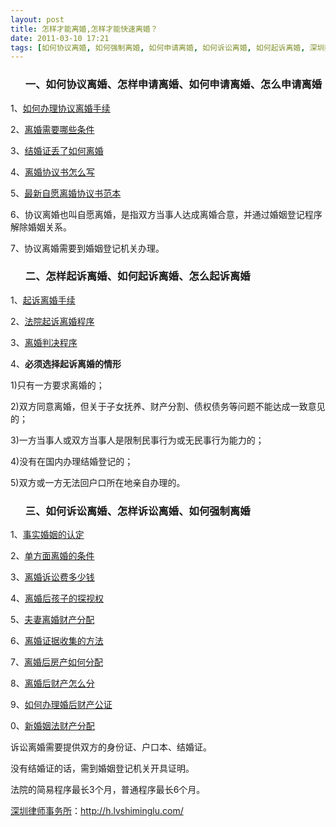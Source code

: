 ```yaml
---
layout: post
title: 怎样才能离婚,怎样才能快速离婚？
date: 2011-03-10 17:21
tags: [如何协议离婚, 如何强制离婚, 如何申请离婚, 如何诉讼离婚, 如何起诉离婚, 深圳婚姻律师咨询, 离婚程序]
---
```

<ol>
<h3>一、如何协议离婚、怎样申请离婚、如何申请离婚、怎么申请离婚</h3>
</ol>
1、<a href="http://h.lvshiminglu.com/law/662.html" target="_blank">如何办理协议离婚手续</a>

2、<a href="http://h.lvshiminglu.com/law/666.html" target="_blank">离婚需要哪些条件</a>

3、<a href="http://h.lvshiminglu.com/law/665.html" target="_blank">结婚证丢了如何离婚</a>

4、<a href="http://h.lvshiminglu.com/law/156.html" target="_blank">离婚协议书怎么写</a>

5、<a href="http://h.lvshiminglu.com/law/157.html" target="_blank">最新自愿离婚协议书范本</a>

6、协议离婚也叫自愿离婚，是指双方当事人达成离婚合意，并通过婚姻登记程序解除婚姻关系。

7、协议离婚需要到婚姻登记机关办理。
<ol>
<h3>二、怎样起诉离婚、如何起诉离婚、怎么起诉离婚</h3>
</ol>
1、<a href="http://h.lvshiminglu.com/law/663.html" target="_blank">起诉离婚手续</a>

2、<a href="http://h.lvshiminglu.com/law/664.html" target="_blank">法院起诉离婚程序</a>

3、<a href="http://h.lvshiminglu.com/law/639.html" target="_blank">离婚判决程序</a>

4、<strong>必须选择起诉离婚的情形</strong>

1)只有一方要求离婚的；

2)双方同意离婚，但关于子女抚养、财产分割、债权债务等问题不能达成一致意见的；

3)一方当事人或双方当事人是限制民事行为或无民事行为能力的；

4)没有在国内办理结婚登记的；

5)双方或一方无法回户口所在地亲自办理的。
<ol>
<h3>三、如何诉讼离婚、怎样诉讼离婚、如何强制离婚</h3>
</ol>
1、<a href="http://h.lvshiminglu.com/law/191.html" target="_blank">事实婚姻的认定</a>

2、<a href="http://h.lvshiminglu.com/law/160.html" target="_blank">单方面离婚的条件</a>

3、<a href="http://h.lvshiminglu.com/law/74.html" target="_blank">离婚诉讼费多少钱</a>

4、<a href="http://h.lvshiminglu.com/law/213.html" target="_blank">离婚后孩子的探视权</a>

5、<a href="http://h.lvshiminglu.com/law/217.html" target="_blank">夫妻离婚财产分配</a>

6、<a href="http://h.lvshiminglu.com/law/216.html" target="_blank">离婚证据收集的方法</a>

7、<a href="http://h.lvshiminglu.com/law/657.html" target="_blank">离婚后房产如何分配</a>

8、<a href="http://h.lvshiminglu.com/law/659.html" target="_blank">离婚后财产怎么分</a>

9、<a href="http://h.lvshiminglu.com/law/660.html" target="_blank">如何办理婚后财产公证</a>

0、<a href="http://h.lvshiminglu.com/law/661.html" target="_blank">新婚姻法财产分配</a>

诉讼离婚需要提供双方的身份证、户口本、结婚证。

没有结婚证的话，需到婚姻登记机关开具证明。

法院的简易程序最长3个月，普通程序最长6个月。

<a href="http://h.lvshiminglu.com/">深圳律师事务所</a>：<a href="http://h.lvshiminglu.com/">http://h.lvshiminglu.com/</a>

